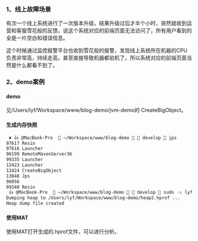 ### 1、线上故障场景

有次一个线上系统进行了一次版本升级，结果升级过后才半个小时，突然就收到运营和客服雪花般的反馈，说这个系统对应的前端页面无法访问了，所有用户看到的全是一片空白和错误信息。

这个时候通过监控报警平台也收到雪花般的报警，发现线上系统所在机器的CPU负责非常高，持续走高，甚至直接导致机器都宕机了。所以系统对应的前端页面当然是什么都看不到了。

### 2、demo案例

#### demo

见/Users/lyf/Workspace/www/blog-demo/jvm-demo的 CreateBigObject。

#### 生成内存快照

```bash
 ✘ 👍 @MacBook-Pro   ~/Workspace/www/blog-demo   develop  jps
97617 Resin
97616 Launcher
96199 RemoteMavenServer36
99335 Launcher
12423 Launcher
12424 CreateBigObject
13848 Jps
96056
99340 Resin
 👍 @MacBook-Pro   ~/Workspace/www/blog-demo   develop  sudo -u lyf jmap -dump:format=b,file=heap2.hprof 12424
Dumping heap to /Users/lyf/Workspace/www/blog-demo/heap2.hprof ...
Heap dump file created
```

#### 使用MAT

使用MAT打开生成的.hprof文件，可以进行分析。